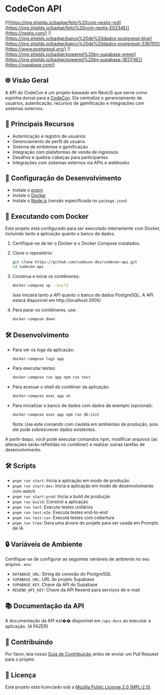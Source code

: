 # CodeCon API

[![https://img.shields.io/badge/feito%20com-nestjs-red](https://img.shields.io/badge/feito%20com-nestjs-E0234E)](https://nestjs.com/)
[![https://img.shields.io/badge/banco%20de%20dados-postgresql-blue](https://img.shields.io/badge/banco%20de%20dados-postgresql-336791)](https://www.postgresql.org/)
[![https://img.shields.io/badge/powered%20by-supabase-green](https://img.shields.io/badge/powered%20by-supabase-3ECF8E)](https://supabase.com/)

## 🌐 Visão Geral

A API do CodeCon é um projeto baseado em NestJS que serve como espinha dorsal para a [CodeCon](https://codecon.dev). Ela centraliza o gerenciamento de usuários, autenticação, recursos de gamificação e integrações com sistemas externos.

## 🚀 Principais Recursos

- Autenticação e registro de usuários
- Gerenciamento de perfil de usuário
- Sistema de emblemas e gamificação
- Integração com plataformas de venda de ingressos
- Desafios e quebra-cabeças para participantes
- Integrações com sistemas externos via APIs e webhooks

## 📘 Configuração de Desenvolvimento

- Instale o [pnpm](https://pnpm.io/installation)
- Instale o [Docker](https://docs.docker.com/get-docker/)
- Instale o [Node.js](https://nodejs.org/) (versão especificada no `package.json`)

## 🐳 Executando com Docker

Este projeto está configurado para ser executado inteiramente com Docker, incluindo tanto a aplicação quanto o banco de dados.

1. Certifique-se de ter o Docker e o Docker Compose instalados.

2. Clone o repositório:

   ```sh
   git clone https://github.com/codecon-dev/codecon-api.git
   cd codecon-api
   ```

3. Construa e inicie os contêineres:

   ```sh
   docker-compose up --build
   ```

   Isso iniciará tanto a API quanto o banco de dados PostgreSQL. A API estará disponível em http://localhost:3000/

4. Para parar os contêineres, use:
   ```sh
   docker-compose down
   ```

## 🛠 Desenvolvimento

- Para ver os logs da aplicação:

  ```sh
  docker-compose logs app
  ```

- Para executar testes:

  ```sh
  docker-compose run app npm run test
  ```

- Para acessar o shell do contêiner da aplicação:

  ```sh
  docker-compose exec app sh
  ```

- Para inicializar o banco de dados com dados de exemplo (opcional):

  ```sh
  docker-compose exec app npm run db:init
  ```

  Nota: Use este comando com cautela em ambientes de produção, pois ele pode sobrescrever dados existentes.

A partir daqui, você pode executar comandos npm, modificar arquivos (as alterações serão refletidas no contêiner) e realizar outras tarefas de desenvolvimento.

## 🛠 Scripts

- `pnpm run start`: Inicia a aplicação em modo de produção
- `pnpm run start:dev`: Inicia a aplicação em modo de desenvolvimento com watch
- `pnpm run start:prod`: Inicia a build de produção
- `pnpm run build`: Constrói a aplicação
- `pnpm run test`: Executa testes unitários
- `pnpm run test:e2e`: Executa testes end-to-end
- `pnpm run test:cov`: Executa testes com cobertura
- `pnpm run tree`: Gera uma árvore do projeto para ser usada em Prompts de IA

## 🔒 Variáveis de Ambiente

Certifique-se de configurar as seguintes variáveis de ambiente no seu arquivo `.env`:

- `DATABASE_URL`: String de conexão do PostgreSQL
- `SUPABASE_URL`: URL do projeto Supabase
- `SUPABASE_KEY`: Chave da API do Supabase
- `RESEND_API_KEY`: Chave da API Resend para serviços de e-mail

## 📚 Documentação da API

A documentação da API est�� disponível em `/api-docs` ao executar a aplicação. (A FAZER)

## 🤝 Contribuindo

Por favor, leia nosso [Guia de Contribuição](CONTRIBUTING.md) antes de enviar um Pull Request para o projeto.

## 📄 Licença

Este projeto está licenciado sob a [Mozilla Public License 2.0 (MPL-2.0)](LICENSE).
